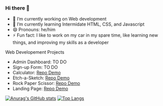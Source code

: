### Hi there 👋
- 🔭 I’m currently working on Web development
- 🌱 I’m currently learning Intermidate HTML, CSS, and Javascript
- 😄 Pronouns: he/him
- ⚡ Fun fact: I like to work on my car in my spare time, like learning new things, and improving my skills as a developer

Web Developement Projects
- Admin Dashboard: TO DO
- Sign-up Form: TO DO
- Calculator:  [Repo ](https://github.com/eclavel/calculator)  [ Demo](https://eclavel.github.io/calculator/)
- Etch-a-Sketch:  [Repo ](https://github.com/eclavel/etch-a-sketch)  [ Demo](https://eclavel.github.io/etch-a-sketch/)
- Rock Paper Scissor:  [Repo ](https://github.com/eclavel/RockPaperScissor)  [ Demo](https://eclavel.github.io/RockPaperScissor/)
- Landing Page: [Repo ](https://github.com/eclavel/Landing-Page-V2)  [ Demo](https://eclavel.github.io/Landing-Page-V2/)


[![Anurag's GitHub stats](https://github-readme-stats.vercel.app/api?username=eclavel&show_icons=true&theme=chartreuse-dark)](https://github.com/anuraghazra/github-readme-stats)         [![Top Langs](https://github-readme-stats.vercel.app/api/top-langs/?username=eclavel&theme=chartreuse-dark)](https://github.com/anuraghazra/github-readme-stats)

<!--
**eclavel/eclavel** is a ✨ _special_ ✨ repository because its `README.md` (this file) appears on your GitHub profile.

Here are some ideas to get you started:

- 🔭 I’m currently working on ...
- 🌱 I’m currently learning ...
- 👯 I’m looking to collaborate on ...
- 🤔 I’m looking for help with ...
- 💬 Ask me about ...
- 📫 How to reach me: ...
- 😄 Pronouns: ...
- ⚡ Fun fact: ...
-->
